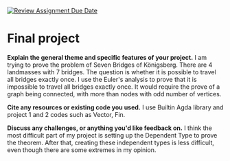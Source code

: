 [![Review Assignment Due Date](https://classroom.github.com/assets/deadline-readme-button-22041afd0340ce965d47ae6ef1cefeee28c7c493a6346c4f15d667ab976d596c.svg)](https://classroom.github.com/a/dPwN1w3S)
# Final project

**Explain the general theme and specific features of your project.**
I am trying to prove the problem of Seven Bridges of Königsberg. There are 4 landmasses with 7 bridges. The question is whether it is possible to travel all bridges exactly once.
I use the Euler's analysis to prove that it is impossible to travel all bridges exactly once. It would require the prove of a graph being connected, with more than nodes with odd number of vertices.


**Cite any resources or existing code you used.**
I use Builtin Agda library and project 1 and 2 codes such as Vector, Fin.


**Discuss any challenges, or anything you'd like feedback on.**
I think the most difficult part of my project is setting up the Dependent Type to prove the theorem. After that, creating these independent types is less difficult, even though there are some extremes in my opinion.


